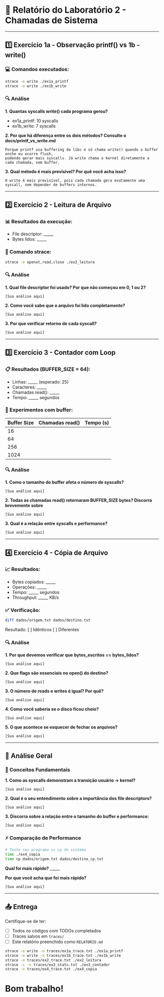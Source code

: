 # 📝 Relatório do Laboratório 2 - Chamadas de Sistema

---

## 1️⃣ Exercício 1a - Observação printf() vs 1b - write()

### 💻 Comandos executados:
```bash
strace -e write ./ex1a_printf
strace -e write ./ex1b_write
```

### 🔍 Análise

**1. Quantas syscalls write() cada programa gerou?**
- ex1a_printf: 10 syscalls
- ex1b_write: 7 syscalls

**2. Por que há diferença entre os dois métodos? Consulte o docs/printf_vs_write.md**

```
Porque printf usa buffering da libc e só chama write() quando o buffer enche ou ocorre flush, 
podendo gerar mais syscalls. Já write chama o kernel diretamente a cada chamada, sem buffer.

```

**3. Qual método é mais previsível? Por quê você acha isso?**

```
O write é mais previsível, pois cada chamada gera exatamente uma syscall, sem depender de buffers internos.

```

---

## 2️⃣ Exercício 2 - Leitura de Arquivo

### 📊 Resultados da execução:
- File descriptor: _____
- Bytes lidos: _____

### 🔧 Comando strace:
```bash
strace -e openat,read,close ./ex2_leitura
```

### 🔍 Análise

**1. Qual file descriptor foi usado? Por que não começou em 0, 1 ou 2?**

```
[Sua análise aqui]
```

**2. Como você sabe que o arquivo foi lido completamente?**

```
[Sua análise aqui]
```

**3. Por que verificar retorno de cada syscall?**

```
[Sua análise aqui]
```

---

## 3️⃣ Exercício 3 - Contador com Loop

### 📋 Resultados (BUFFER_SIZE = 64):
- Linhas: _____ (esperado: 25)
- Caracteres: _____
- Chamadas read(): _____
- Tempo: _____ segundos

### 🧪 Experimentos com buffer:

| Buffer Size | Chamadas read() | Tempo (s) |
|-------------|-----------------|-----------|
| 16          |                 |           |
| 64          |                 |           |
| 256         |                 |           |
| 1024        |                 |           |

### 🔍 Análise

**1. Como o tamanho do buffer afeta o número de syscalls?**

```
[Sua análise aqui]
```

**2. Todas as chamadas read() retornaram BUFFER_SIZE bytes? Discorra brevemente sobre**

```
[Sua análise aqui]
```

**3. Qual é a relação entre syscalls e performance?**

```
[Sua análise aqui]
```

---

## 4️⃣ Exercício 4 - Cópia de Arquivo

### 📈 Resultados:
- Bytes copiados: _____
- Operações: _____
- Tempo: _____ segundos
- Throughput: _____ KB/s

### ✅ Verificação:
```bash
diff dados/origem.txt dados/destino.txt
```
Resultado: [ ] Idênticos [ ] Diferentes

### 🔍 Análise

**1. Por que devemos verificar que bytes_escritos == bytes_lidos?**

```
[Sua análise aqui]
```

**2. Que flags são essenciais no open() do destino?**

```
[Sua análise aqui]
```

**3. O número de reads e writes é igual? Por quê?**

```
[Sua análise aqui]
```

**4. Como você saberia se o disco ficou cheio?**

```
[Sua análise aqui]
```

**5. O que acontece se esquecer de fechar os arquivos?**

```
[Sua análise aqui]
```

---

## 🎯 Análise Geral

### 📖 Conceitos Fundamentais

**1. Como as syscalls demonstram a transição usuário → kernel?**

```
[Sua análise aqui]
```

**2. Qual é o seu entendimento sobre a importância dos file descriptors?**

```
[Sua análise aqui]
```

**3. Discorra sobre a relação entre o tamanho do buffer e performance:**

```
[Sua análise aqui]
```

### ⚡ Comparação de Performance

```bash
# Teste seu programa vs cp do sistema
time ./ex4_copia
time cp dados/origem.txt dados/destino_cp.txt
```

**Qual foi mais rápido?** _____

**Por que você acha que foi mais rápido?**

```
[Sua análise aqui]
```

---

## 📤 Entrega
Certifique-se de ter:
- [ ] Todos os códigos com TODOs completados
- [ ] Traces salvos em `traces/`
- [ ] Este relatório preenchido como `RELATORIO.md`

```bash
strace -e write -o traces/ex1a_trace.txt ./ex1a_printf
strace -e write -o traces/ex1b_trace.txt ./ex1b_write
strace -o traces/ex2_trace.txt ./ex2_leitura
strace -c -o traces/ex3_stats.txt ./ex3_contador
strace -o traces/ex4_trace.txt ./ex4_copia
```
# Bom trabalho!
